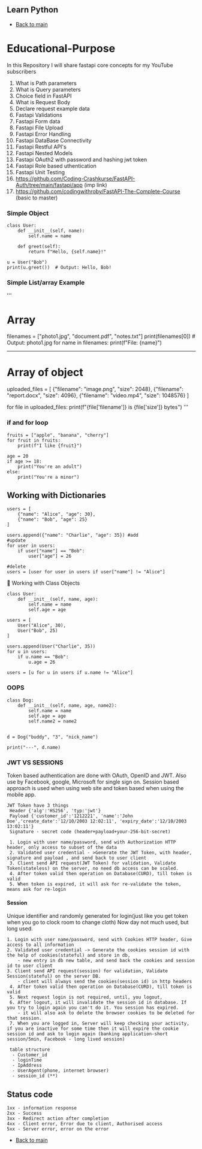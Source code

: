 ## Learn Python

 - [Back to main](../README.md)

# Educational-Purpose
In this Repository I will share fastapi core concepts for my YouTube subscribers
1. What is Path parameters
2. What is Query parameters
3. Choice field in FastAPI
4. What is Request Body
5. Declare request example data
6. Fastapi Validations
7. Fastapi Form data
8. Fastapi File Upload
9. Fastapi Error Handling
10. Fastapi DataBase Connectivity
11. Fastapi Restful API's
12. Fastapi Nested Models
13. Fastapi OAuth2 with password and hashing jwt token
14. Fastapi Role based uthentication
15. Fastapi Unit Testing
16. https://github.com/Coding-Crashkurse/FastAPI-Auth/tree/main/fastapi/app  (imp link)
17. https://github.com/codingwithroby/FastAPI-The-Complete-Course (basic to master)


### Simple Object
```
class User:
    def __init__(self, name):
        self.name = name

    def greet(self):
        return f"Hello, {self.name}!"

u = User("Bob")
print(u.greet())  # Output: Hello, Bob!

```

### Simple List/array Example
'''
# Array
filenames = ["photo1.jpg", "document.pdf", "notes.txt"]
print(filenames[0])         # Output: photo1.jpg
for name in filenames:
    print(f"File: {name}")

**********************
# Array of object
uploaded_files = [
    {"filename": "image.png", "size": 2048},
    {"filename": "report.docx", "size": 4096},
    {"filename": "video.mp4", "size": 1048576}
]

for file in uploaded_files:
    print(f"{file['filename']} is {file['size']} bytes")
'''

### if and for loop 
```
fruits = ["apple", "banana", "cherry"]
for fruit in fruits:
    print(f"I like {fruit}")

age = 20
if age >= 18:
    print("You're an adult")
else:
    print("You're a minor")
```

## Working with Dictionaries

```
users = [
    {"name": "Alice", "age": 30},
    {"name": "Bob", "age": 25}
]

users.append({"name": "Charlie", "age": 35}) #add
#update
for user in users:
    if user["name"] == "Bob":
        user["age"] = 26

#delete
users = [user for user in users if user["name"] != "Alice"]

```

🧱 Working with Class Objects
```
class User:
    def __init__(self, name, age):
        self.name = name
        self.age = age

users = [
    User("Alice", 30),
    User("Bob", 25)
]

users.append(User("Charlie", 35))
for u in users:
    if u.name == "Bob":
        u.age = 26

users = [u for u in users if u.name != "Alice"]

```

### OOPS
```
class Dog:
    def __init__(self, name, age, name2):
        self.name = name  
        self.age = age   
        self.name2 = name2


d = Dog("buddy", "3", "nick_name")

print("---", d.name)

```


### JWT VS SESSIONS
Token based authentication are done with OAuth, OpenID and JWT. Also use by Facebook, google, Microsoft for single sign on.
Session based approach is used when using web site and token based when using the mobile app.

```
JWT Token have 3 things
 Header {'alg':'HS256', 'typ:'jwt'}
 Payload {'customer_id':'1212221', 'name':'John Doe','create_date':'12/10/2003 12:02:11', 'expiry_date':'12/10/2003 13:02:11'}
 Signature - secret code (header+payload+your-256-bit-secret)

 1. Login with user name/password, send with Authorization HTTP header, only access to subset of the data
 2. Validated user credential - >Generate the JWT Token, with header, signature and payload , and send back to user client
 3. Client send API request(JWT Token) for validation, Validate Token(stateless) on the server, no need db access can be scaled.
 4. After token valid then operation on Database(CURD), till token is valid
 5. When token is expired, it will ask for re-validate the token, means ask for re-login
```
#### Session
Unique identifier and randomly generated for login(just like you get token when you go to clock room to change cloth)
Now day not much used, but long used.
```
1. Login with user name/password, send with Cookies HTTP header, Give access to all information
2. Validated user credential -> Generate the cookies session id with the help of cookies(stateful) and store in db, 
    - new entry in db new table, and send back the cookies and session id to user client
3. Client send API request(session) for validation, Validate Session(stateful) on the server DB. 
    - client will always send the cookies(session id) in http headers
 4. After token valid then operation on Database(CURD), till token is valid
 5. Next request login is not required, until, you logout, 
 6. After logout, it will invalidate the session id in database. If you try to login again you can't do it. You session has expired.
    - it will also ask to delete the browser cookies to be deleted for that session.
 7. When you are logged in, Server will keep checking your activity, if you are inactive for some time then it will expire the cookie session id and ask to login again (banking application-short session/5min, Facebook - long lived session)

 table structure
  - Customer_id
  - loginTime
  - IpAddress
  - UserAgent(phone, internet browser)
  - session_id (**)
```

## Status code
```
1xx - information response
2xx - Success
3xx - Redirect action after completion
4xx - Client error, Error due to client, Authorised access
5xx - Server error, error on the error
```




 - [Back to main](../README.md)


